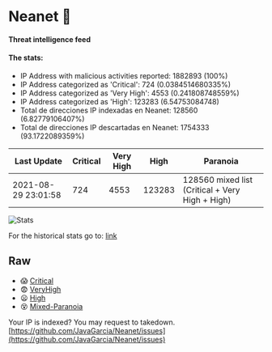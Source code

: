 # Neanet :hocho:
#### Threat intelligence feed
#### The stats:

- IP Address with malicious activities reported: 1882893 (100%)
- IP Address categorized as 'Critical':  724 (0.0384514680335%)
- IP Address categorized as 'Very High':  4553 (0.241808748559%)
- IP Address categorized as 'High':  123283 (6.54753084748)
- Total de direcciones IP indexadas en Neanet:  128560 (6.82779106407%)
- Total de direcciones IP descartadas en Neanet:  1754333 (93.1722089359%)

| Last Update | Critical | Very High | High | Paranoia |
| --- | --- | --- | --- | --- |
| 2021-08-29 23:01:58 | 724 | 4553 | 123283 | 128560 mixed list (Critical + Very High + High)|

![Stats](https://docs.google.com/spreadsheets/d/e/2PACX-1vSnaNMIXVabIpDJjufMlzH7poXnshF3mgd8Is1g9ytUEzVsP5my4Trn8f-xkoLLQ38xpL3HtmUexLo6/pubchart?oid=501124687&format=image)

For the historical stats go to: [link](/stats.csv)
## Raw
- :scream: [Critical](https://raw.githubusercontent.com/JavaGarcia/Neanet/master/blacklists/neanet_critical.txt)
- :fearful: [VeryHigh](https://raw.githubusercontent.com/JavaGarcia/Neanet/master/blacklists/neanet_veryHigh.txtt)
- :frowning: [High](https://raw.githubusercontent.com/JavaGarcia/Neanet/master/blacklists/neanet_high.txt)
- :dizzy_face: [Mixed-Paranoia](https://raw.githubusercontent.com/JavaGarcia/Neanet/master/blacklists/neanet_all.txt)


Your IP is indexed? You may request to takedown. [https://github.com/JavaGarcia/Neanet/issues](https://github.com/JavaGarcia/Neanet/issues)
























































































































































































































































































































































































































































































































































































































































































































































































































































































































































































































































































































































































































































































































































































































































































































































































































































































































































































































































































































































































































































































































































































































































































































































































































































































































































































































































































































































































































































































































































































































































































































































































































































































































































































































































































































































































































































































































































































































































































































































































































































































































































































































































































































































































































































































































































































































































































































































































































































































































































































































































































































































































































































































































































































































































































































































































































































































































































































































































































































































































































































































































































































































































































































































































































































































































































































































































































































































































































































































































































































































































































































































































































































































































































































































































































































































































































































































































































































































































































































































































































































































































































































































































































































































































































































































































































































